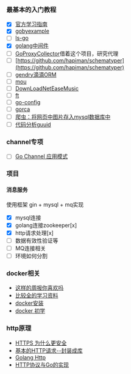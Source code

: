 ### 最基本的入门教程

- [x] [官方学习指南](https://tour.go-zh.org/list)
- [x] [gobyexample](https://gobyexample.com)
- [ ] [ls-go](https://github.com/acarl005/ls-go)
- [x] [golang中间件](https://gocn.io/question/1703)
- [ ] [GoProxyCollector](https://github.com/AceDarkknight/GoProxyCollector)借着这个项目，研究代理
- [ ] [https://github.com/hapiman/schematyper](https://github.com/hapiman/schematyper)
- [ ] [gendry滴滴ORM](https://github.com/didi/gendry)
- [ ] [mou](https://github.com/Bestfeel/mou?utm_source=gold_browser_extension)
- [ ] [DownLoadNetEaseMusic](https://github.com/SugarAYuan/golang-DownLoadNetEaseMusic)
- [ ] [ft](https://github.com/hapiman/ft)
- [ ] [go-config](https://github.com/micro/go-config)
- [ ] [gorca](https://github.com/icub3d/gorca)
- [ ] [爬虫：将网页中图片存入mysql数据库中](https://github.com/ArronYR/GO_CrawlData_MySQL)
- [ ] [代码分析guuid](https://github.com/dreamans/guuid)

### channel专项
 - [ ] [Go Channel 应用模式](http://colobu.com/2018/03/26/channel-patterns/#Lock/TryLock_%E6%A8%A1%E5%BC%8F)

### 项目
#### 消息服务
使用框架 gin + mysql + mq实现
- [x] mysql连接
- [x] golang连接zookeeper[x]
- [x] http请求处理[x]
- [ ] 数据有效性验证等
- [ ] MQ连接相关
- [ ] 环境如何分割

### docker相关

* [这样的周报你喜欢吗](https://mp.weixin.qq.com/s?__biz=MjM5MTA1MjAxMQ==&mid=402047846&idx=1&sn=7665b23b7c10372e188b667aa16a1bfd&scene=0&key=170e777a139b39dc2986630ef8f77c418706598fbbbd6deb55da8c7eac723371c299954256b5ec64c9b3988e22bd72a79e3278259ed15c3b6566c05285d19477231e3ed61a5a5627b995fa34b47569bc&ascene=0&uin=MTA3NjI4MDE4MA%3D%3D&devicetype=iMac+MacBookPro11%2C1+OSX+OSX+10.12.1+build(16B2555)&version=12010210&nettype=WIFI&fontScale=100&pass_ticket=tD6gm9uMrI%2FvsVU%2BJnczmNKDZdjdQvJCt5RU0b5B%2BDCkpXnYvgTuvnxfDRp9AyNw)
* [比较全的学习资料](https://yq.aliyun.com/articles/65145?utm_content=m_7961)
* [docker安装](https://mos.meituan.com/library/26/how-to-install-docker-on-centos/)
* [docker 初学](https://docs.docker.com/engine/getstarted/)

### http原理

* [HTTPS 为什么更安全](http://hacknical.com/dashboard/github)
* [基本的HTTP请求--封装成库](https://i6448038.github.io/2017/11/11/httpAndGolang/)
* [Golang Http](https://github.com/hapiman/jsrice/issues/37)
* [HTTP协议与Go的实现](https://ninokop.github.io/2018/03/19/HTTP%E5%8D%8F%E8%AE%AE%E4%B8%8EGo%E7%9A%84%E5%AE%9E%E7%8E%B0/)
###

